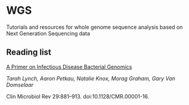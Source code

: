 # WGS
Tutorials and resources for whole genome sequence analysis based on Next Generation Sequencing data


## Reading list

[A Primer on Infectious Disease Bacterial Genomics](https://cmr.asm.org/content/29/4/881.long)

_Tarah Lynch, Aaron Petkau, Natalie Knox, Morag Graham, Gary Van Domselaar_

Clin Microbiol Rev 29:881–913. doi:10.1128/CMR.00001-16.
